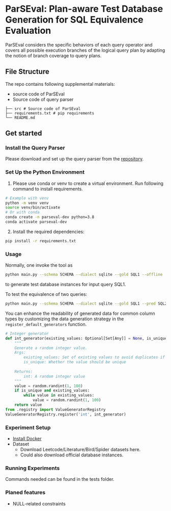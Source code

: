 # ParSEval: Plan-aware Test Database Generation for SQL Equivalence Evaluation

ParSEval considers the specific behaviors of each query operator and covers all possible execution branches of the logical query plan by adapting the notion of branch coverage to query plans.

## File Structure

The repo contains following supplemental materials:
- source code of ParSEval
- Source code of query parser
```
├── src # Source code of ParSEval
├── requirements.txt # pip requirements
└── README.md
```

## Get started 
### Install the Query Parser
Please download and set up the query parser from the [repository](https://github.com/sfu-db/qParser).
### Set Up the Python Environment
1. Please use conda or venv to create a virtual environment. Run following command to install requirements.

```bash
# Example with venv
python -m venv venv
source venv/bin/activate
# Or with conda
conda create -n parseval-dev python=3.8
conda activate parseval-dev
```
2. Install the required dependencies:
```bash
pip install -r requirements.txt
```

### Usage

Normally, one invoke the tool as 
```bash
python main.py --schema SCHEMA --dialect sqlite --gold SQL1 --offline
```
to generate test database instances for input query SQL1.

To test the equivalence of two queries:
```bash
python main.py --schema SCHEMA --dialect sqlite --gold SQL1 --pred SQL2
```

You can enhance the readability of generated data for common column types by customizing the data generation strategy in the `register_default_generators` function.

```python
# Integer generator
def int_generator(existing_values: Optional[Set[Any]] = None, is_unique: bool = False) -> int:
    """
    Generate a random integer value.        
    Args:
        existing_values: Set of existing values to avoid duplicates if is_unique is True
        is_unique: Whether the value should be unique
        
    Returns:
        int: A random integer value
    """
    value = random.randint(1, 100)
    if is_unique and existing_values:
        while value in existing_values:
            value = random.randint(1, 100)
    return value
from .registry import ValueGeneratorRegistry
ValueGeneratorRegistry.register('int', int_generator)
```

### Experiment Setup
- [Install Docker](https://docs.docker.com/engine/install/)
- Dataset
    - Download Leetcode/Literature/Bird/Spider datasets here.
    - Could also download official database instances.

### Running Experiments
Commands needed can be found in the tests folder.


### Planed features
- NULL-related constraints


